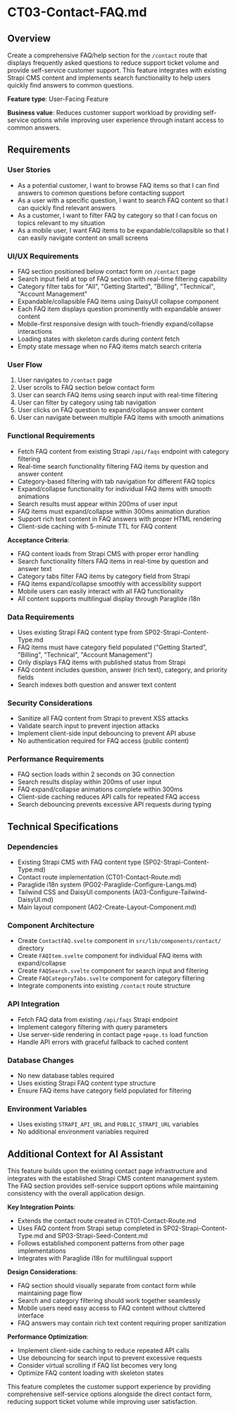 # CT03-Contact-FAQ.md

## Overview
Create a comprehensive FAQ/help section for the `/contact` route that displays frequently asked questions to reduce support ticket volume and provide self-service customer support. This feature integrates with existing Strapi CMS content and implements search functionality to help users quickly find answers to common questions.

**Feature type**: User-Facing Feature

**Business value**: Reduces customer support workload by providing self-service options while improving user experience through instant access to common answers.

## Requirements

### User Stories
- As a potential customer, I want to browse FAQ items so that I can find answers to common questions before contacting support
- As a user with a specific question, I want to search FAQ content so that I can quickly find relevant answers
- As a customer, I want to filter FAQ by category so that I can focus on topics relevant to my situation
- As a mobile user, I want FAQ items to be expandable/collapsible so that I can easily navigate content on small screens

### UI/UX Requirements
- FAQ section positioned below contact form on `/contact` page
- Search input field at top of FAQ section with real-time filtering capability
- Category filter tabs for "All", "Getting Started", "Billing", "Technical", "Account Management"
- Expandable/collapsible FAQ items using DaisyUI collapse component
- Each FAQ item displays question prominently with expandable answer content
- Mobile-first responsive design with touch-friendly expand/collapse interactions
- Loading states with skeleton cards during content fetch
- Empty state message when no FAQ items match search criteria

### User Flow
1. User navigates to `/contact` page
2. User scrolls to FAQ section below contact form
3. User can search FAQ items using search input with real-time filtering
4. User can filter by category using tab navigation
5. User clicks on FAQ question to expand/collapse answer content
6. User can navigate between multiple FAQ items with smooth animations

### Functional Requirements
- Fetch FAQ content from existing Strapi `/api/faqs` endpoint with category filtering
- Real-time search functionality filtering FAQ items by question and answer content
- Category-based filtering with tab navigation for different FAQ topics
- Expand/collapse functionality for individual FAQ items with smooth animations
- Search results must appear within 200ms of user input
- FAQ items must expand/collapse within 300ms animation duration
- Support rich text content in FAQ answers with proper HTML rendering
- Client-side caching with 5-minute TTL for FAQ content

**Acceptance Criteria**:
- FAQ content loads from Strapi CMS with proper error handling
- Search functionality filters FAQ items in real-time by question and answer text
- Category tabs filter FAQ items by category field from Strapi
- FAQ items expand/collapse smoothly with accessibility support
- Mobile users can easily interact with all FAQ functionality
- All content supports multilingual display through Paraglide i18n

### Data Requirements
- Uses existing Strapi FAQ content type from SP02-Strapi-Content-Type.md
- FAQ items must have category field populated ("Getting Started", "Billing", "Technical", "Account Management")
- Only displays FAQ items with published status from Strapi
- FAQ content includes question, answer (rich text), category, and priority fields
- Search indexes both question and answer text content

### Security Considerations
- Sanitize all FAQ content from Strapi to prevent XSS attacks
- Validate search input to prevent injection attacks
- Implement client-side input debouncing to prevent API abuse
- No authentication required for FAQ access (public content)

### Performance Requirements
- FAQ section loads within 2 seconds on 3G connection
- Search results display within 200ms of user input
- FAQ expand/collapse animations complete within 300ms
- Client-side caching reduces API calls for repeated FAQ access
- Search debouncing prevents excessive API requests during typing

## Technical Specifications

### Dependencies
- Existing Strapi CMS with FAQ content type (SP02-Strapi-Content-Type.md)
- Contact route implementation (CT01-Contact-Route.md)
- Paraglide i18n system (PG02-Paraglide-Configure-Langs.md)
- Tailwind CSS and DaisyUI components (A03-Configure-Tailwind-DaisyUI.md)
- Main layout component (A02-Create-Layout-Component.md)

### Component Architecture
- Create `ContactFAQ.svelte` component in `src/lib/components/contact/` directory
- Create `FAQItem.svelte` component for individual FAQ items with expand/collapse
- Create `FAQSearch.svelte` component for search input and filtering
- Create `FAQCategoryTabs.svelte` component for category filtering
- Integrate components into existing `/contact` route structure

### API Integration
- Fetch FAQ data from existing `/api/faqs` Strapi endpoint
- Implement category filtering with query parameters
- Use server-side rendering in contact page `+page.ts` load function
- Handle API errors with graceful fallback to cached content

### Database Changes
- No new database tables required
- Uses existing Strapi FAQ content type structure
- Ensure FAQ items have category field populated for filtering

### Environment Variables
- Uses existing `STRAPI_API_URL` and `PUBLIC_STRAPI_URL` variables
- No additional environment variables required

## Additional Context for AI Assistant

This feature builds upon the existing contact page infrastructure and integrates with the established Strapi CMS content management system. The FAQ section provides self-service support options while maintaining consistency with the overall application design.

**Key Integration Points**:
- Extends the contact route created in CT01-Contact-Route.md
- Uses FAQ content from Strapi setup completed in SP02-Strapi-Content-Type.md and SP03-Strapi-Seed-Content.md
- Follows established component patterns from other page implementations
- Integrates with Paraglide i18n for multilingual support

**Design Considerations**:
- FAQ section should visually separate from contact form while maintaining page flow
- Search and category filtering should work together seamlessly
- Mobile users need easy access to FAQ content without cluttered interface
- FAQ answers may contain rich text content requiring proper sanitization

**Performance Optimization**:
- Implement client-side caching to reduce repeated API calls
- Use debouncing for search input to prevent excessive requests
- Consider virtual scrolling if FAQ list becomes very long
- Optimize FAQ content loading with skeleton states

This feature completes the customer support experience by providing comprehensive self-service options alongside the direct contact form, reducing support ticket volume while improving user satisfaction.